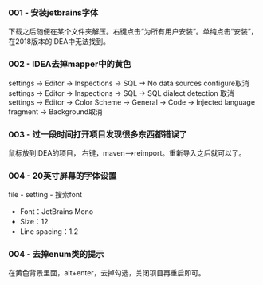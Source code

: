 


### 001 - 安装jetbrains字体

下载之后随便在某个文件夹解压。右键点击“为所有用户安装”。单纯点击“安装”，在2018版本的IDEA中无法找到。

### 002 - IDEA去掉mapper中的黄色

settings -> Editor -> Inspections -> SQL -> No data sources configure取消
settings -> Editor -> Inspections -> SQL -> SQL dialect detection 取消
settings -> Editor -> Color Scheme -> General -> Code -> Injected language fragment -> Background取消

### 003 - 过一段时间打开项目发现很多东西都错误了

鼠标放到IDEA的项目， 右键，maven-->reimport。重新导入之后就可以了。

### 004 - 20英寸屏幕的字体设置

file - setting - 搜索font
- Font：JetBrains Mono
- Size：12
- Line spacing：1.2

### 004 - 去掉enum类的提示

在黄色背景里面，alt+enter，去掉勾选，关闭项目再重启即可。